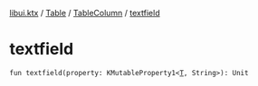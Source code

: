 [libui.ktx](../../index.md) / [Table](../index.md) / [TableColumn](index.md) / [textfield](./textfield.md)

# textfield

`fun textfield(property: KMutableProperty1<`[`T`](index.md#T)`, String>): Unit`